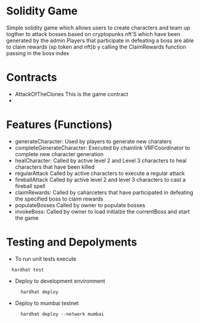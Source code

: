 # Solidity Game

Simple solidity game which allows users to create characters and team up togther to attack bosses based on cryptopunks nft'S
which have been generated by the admin
Players that participate in defeating a boss are able to claim rewards (xp token and nft)b y calling the ClaimRewards function passing in the boss index

# Contracts 
- AttackOfTheClones This is the game contract
- 

# Features (Functions)

- generateCharacter: 
  Used by players to generate new charaters
- completeGenerateCharacter: 
  Executed by chainlink VRFCoordinator to complete new character generation
- healCharacter: 
  Called by active level 2 and Level 3 characters to heal characters that have been killed
- regularAttack
  Called by active characters to execute a regular attack
- fireballAttack
   Called by active level 2 and level 3 characters to cast a fireball spell
- claimRewards:
   Called by caharceters that have participated in defeating the specified boss to claim rewards
- populateBosses
   Called by owner to populate bosses
- invokeBoss:
   Called by owner to load initialze the currentBoss and start the game

# Testing and Depolyments 
 - To run unit tests execute 
  ```
    hardhat test 
  ```
- Deploy to development environment
   ``` 
     hardhat deploy
   ```
- Deploy to mumbai testnet 
   ``` 
     hardhat deploy --network mumbai
   ```
     
